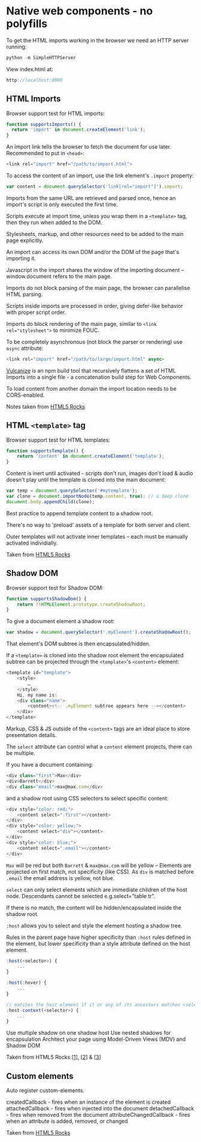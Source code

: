 # Native web components - no polyfills

To get the HTML imports working in the browser we need an HTTP server running:
```javascript
python -m SimpleHTTPServer
```

View index.html at:
```javascript
http://localhost:8000
```





## HTML Imports

Browser support test for HTML imports:
```javascript
function supportsImports() {
  return 'import' in document.createElement('link');
}
```

An import link tells the browser to fetch the document for use later. Recommended to put in `<head>`:
```javascript
<link rel="import" href="/path/to/import.html">
```

To access the content of an import, use the link element's `.import` property:
```javascript
var content = document.querySelector('link[rel="import"]').import;
```

Imports from the same URL are retrieved and parsed once, hence an import's script is only executed the first time.

Scripts execute at import time, unless you wrap them in a `<template>` tag, then they run when added to the DOM.

Stylesheets, markup, and other resources need to be added to the main page explicitly. 

An import can access its own DOM and/or the DOM of the page that's importing it.

Javascript in the import shares the window of the importing document – window.document refers to the main page.

Imports do not block parsing of the main page, the browser can parallelise HTML parsing.

Scripts inside imports are processed in order, giving defer-like behavior with proper script order.

Imports do block rendering of the main page, similar to `<link rel="stylesheet">` to minimize FOUC.

To be completely asynchronous (not block the parser or rendering) use `async` attribute:
```javascript
<link rel="import" href="/path/to/large/import.html" async>
```

[Vulcanize](https://github.com/Polymer/vulcanize) is an npm build tool that recursively flattens a set of HTML Imports into a single file - a concatenation build step for Web Components.

To load content from another domain the import location needs to be CORS-enabled.

Notes taken from [HTML5 Rocks](http://www.html5rocks.com/en/tutorials/webcomponents/imports/)







## HTML `<template>` tag

Browser support test for HTML templates:
```javascript
function supportsTemplate() {
	return 'content' in document.createElement('template');
}
```

Content is inert until activated - scripts don't run, images don't load & audio doesn't play until the template is cloned into the main document:
```javascript
var temp = document.querySelector('#mytemplate');
var clone = document.importNode(temp.content, true); // a deep clone
document.body.appendChild(clone);
```

Best practice to append template content to a shadow root.

There's no way to 'preload' assets of a template for both server and client.

Outer templates will not activate inner templates – each must be manually activated individially.

Taken from [HTML5 Rocks](http://www.html5rocks.com/en/tutorials/webcomponents/template/)







## Shadow DOM
Browser support test for Shadow DOM:
```javascript
function supportsShadowDom() {
	return !!HTMLElement.prototype.createShadowRoot;
}
```
To give a document element a shadow root:
```javascript
var shadow = document.querySelector('.myElement').createShadowRoot();
```
That element's DOM subtree is then encapsulated/hidden.

If a `<template>` is cloned into the shadow root element the encapsulated subtree can be projected through the `<template>`'s `<content>` element:

```javascript
<template id="template">
	<style>
		…
	</style>
	Hi, my name is: 
	<div class="name">
		<content><!-- .myElement subtree appears here --></content>
	</div>
</template>
```

Markup, CSS & JS outside of the `<content>` tags are an ideal place to store presentation details.

The `select` attribute can control what a `content` element projects, there can be multiple.

If you have a document containing:
```javascript
<div class="first">Max</div>
<div>Barrett</div>
<div class="email">max@max.com</div>
```

and a shadow root using CSS selectors to select specific content:
```javascript
<div style="color: red;">
	<content select=".first"></content>
</div>
<div style="color: yellow;">
	<content select="div"></content>
</div>
<div style="color: blue;">
	<content select=".email"></content>
</div>
```

`Max` will be red but both `Barrett` & `max@max.com` will be yellow – Elements are projected on first match, not specificity (like CSS). As `div` is matched before `.email` the email address is yellow, not blue.

`select` can only select elements which are immediate children of the host node. Descendants cannot be selected e.g.select="table tr".

If there is no match, the content will be hidden/encapsulated inside the shadow root.


`:host` allows you to select and style the element hosting a shadow tree.

Rules in the parent page have higher specificity than `:host` rules defined in the element, but lower specificity than a style attribute defined on the host element.

```javascript
:host(<selector>) {
	... 
}

:host(:hover) {
	...
}

// matches the host element if it or any of its ancestors matches <selector>
:host-context(<selector>) {
	...
}
```


Use multiple shadow on one shadow host
Use nested shadows for encapsulation
Architect your page using Model-Driven Views (MDV) and Shadow DOM



Taken from HTML5 Rocks [[1](http://www.html5rocks.com/en/tutorials/webcomponents/shadowdom/)], [[2](http://www.html5rocks.com/en/tutorials/webcomponents/shadowdom-201/)] & [[3](http://www.html5rocks.com/en/tutorials/webcomponents/shadowdom-301/)]









## Custom elements

Auto register custom-elements.

createdCallback - fires when an instance of the element is created
attachedCallback - fires when injected into the document
detachedCallback - fires when removed from the document
attributeChangedCallback - fires when an attribute is added, removed, or changed

Taken from [HTML5 Rocks](http://www.html5rocks.com/en/tutorials/webcomponents/customelements/)
